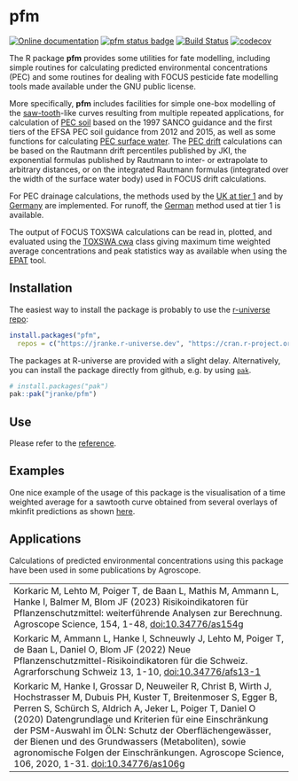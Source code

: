 # pfm

[![Online documentation](https://img.shields.io/badge/docs-jrwb.de-blue.svg)](https://pkgdown.jrwb.de/pfm/)
[![pfm status badge](https://jranke.r-universe.dev/badges/pfm)](https://jranke.r-universe.dev/ui/#package:pfm)
[![Build Status](https://app.travis-ci.com/jranke/pfm.svg?token=Sq9VuYWyRz2FbBLxu6DK&branch=main)](https://app.travis-ci.com/jranke/pfm)
[![codecov](https://codecov.io/github/jranke/pfm/branch/main/graphs/badge.svg)](https://codecov.io/github/jranke/pfm) 

The R package **pfm** provides some utilities for fate modelling, including
simple routines for calculating predicted environmental concentrations (PEC)
and some routines for dealing with FOCUS pesticide fate modelling tools made
available under the GNU public license.

More specifically, **pfm** includes facilities for simple one-box modelling of
the [saw-tooth](https://pkgdown.jrwb.de/pfm/reference/sawtooth.html)-like
curves resulting from multiple repeated applications, for calculation
of [PEC soil](https://pkgdown.jrwb.de/pfm/reference/PEC_soil.html) based
on the 1997 SANCO guidance and the first tiers of the EFSA PEC soil guidance
from 2012 and 2015, as well as some functions for calculating [PEC surface 
water](https://pkgdown.jrwb.de/pfm/reference/sawtooth.html). 
The [PEC drift](https://pkgdown.jrwb.de/pfm/reference/PEC_sw_drift.html)
calculations can be based on the Rautmann drift percentiles published by JKI,
the exponential formulas published by Rautmann to inter- or extrapolate to arbitrary
distances, or on the integrated Rautmann formulas (integrated over the width of the
surface water body) used in FOCUS drift calculations.

For PEC drainage calculations, the methods used by the [UK at tier 1](https://pkgdown.jrwb.de/pfm/reference/PEC_drainage_UK.html) and
by [Germany](https://pkgdown.jrwb.de/pfm/reference/PEC_sw_exposit_drainage.html) are implemented.
For runoff, the
[German](https://pkgdown.jrwb.de/pfm/reference/PEC_sw_exposit_runoff.html) method used
at tier 1 is available.

The output of FOCUS TOXSWA calculations can be read in, plotted, and evaluated
using the [TOXSWA cwa](https://pkgdown.jrwb.de/pfm/reference/TOXSWA_cwa.html) class
giving maximum time weighted average concentrations and peak statistics  way as 
available when using the [EPAT](https://www.rifcon.com/en/downloads/software-2/)
tool.

## Installation

The easiest way to install the package is probably to use the 
[r-universe repo](https://jranke.r-universe.dev/pfm):

```r
install.packages("pfm",
  repos = c("https://jranke.r-universe.dev", "https://cran.r-project.org"))
```

The packages at R-universe are provided with a slight delay. Alternatively, you
can install the package directly from github, e.g. by using
[`pak`](https://pak.r-lib.org).

```r
# install.packages("pak")
pak::pak("jranke/pfm")
```

## Use

Please refer to the [reference](http://pkgdown.jrwb.de/pfm/reference/index.html).

## Examples

One nice example of the usage of this package is the visualisation
of a time weighted average for a sawtooth curve obtained from several overlays
of mkinfit predictions as shown [here](http://pkgdown.jrwb.de/pfm/reference/plot.one_box.html).

## Applications

Calculations of predicted environmental concentrations using this package have been used in some
publications by Agroscope.

<table>

  <tr><td>Korkaric M, Lehto M, Poiger T, de Baan L, Mathis M, Ammann L, Hanke I, Balmer M, Blom JF (2023)
  Risikoindikatoren für Pflanzenschutzmittel: weiterführende Analysen zur Berechnung.
  Agroscope Science, 154, 1-48, 
  <a href='https://doi.org/10.34776/as154g'>doi:10.34776/as154g</a>
  </td></tr>

  <tr><td>Korkaric M, Ammann L, Hanke I, Schneuwly J, Lehto M, Poiger T, de Baan L, Daniel O, Blom JF (2022)
  Neue Pflanzenschutzmittel-Risikoindikatoren für die Schweiz.
  Agrarforschung Schweiz 13, 1-10, 
  <a href='https://doi.org/10.34776/afs13-1'>doi:10.34776/afs13-1</a>
  </td></tr>

  <tr><td>Korkaric M, Hanke I, Grossar D, Neuweiler R, Christ B, Wirth J, Hochstrasser M, Dubuis PH, Kuster T, Breitenmoser S, Egger B, Perren S, Schürch S, Aldrich A, Jeker L, Poiger T, Daniel O (2020) Datengrundlage und Kriterien für eine Einschränkung der PSM-Auswahl im ÖLN: Schutz der Oberflächengewässer, der Bienen und des Grundwassers (Metaboliten), sowie agronomische Folgen der Einschränkungen.
  Agroscope Science, 106, 2020, 1-31.
  <a href='https://doi.org/10.34776/as106g'>doi:10.34776/as106g</a>
  </td></tr>

</table>

